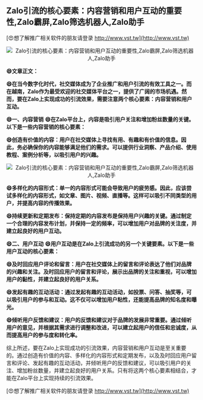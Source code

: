 ## **Zalo引流的核心要素：内容营销和用户互动的重要性,Zalo霸屏,Zalo筛选机器人,Zalo助手**

[😍想了解推广相关软件的朋友请登录 http://www.vst.tw](http://www.vst.tw)

 <center><img src="https://vst.tw/MP4/tuiguang/png/0.png" alt="Zalo引流的核心要素：内容营销和用户互动的重要性,Zalo霸屏,Zalo筛选机器人,Zalo助手"></center>

**😄文章正文：**

**😄在当今数字化时代，社交媒体成为了企业推广和用户引流的有效工具之一。而在越南，Zalo作为最受欢迎的社交媒体平台之一，提供了广阔的市场机遇。然而，要在Zalo上实现成功的引流效果，需要注意两个核心要素：内容营销和用户互动。**

**😄一、内容营销**
**😄在Zalo平台上，内容是吸引用户关注和增加粉丝数量的关键。以下是一些内容营销的核心要素：**

**😄创造有价值的内容：用户在社交媒体上寻找有用、有趣和有价值的信息。因此，务必确保你的内容能够满足他们的需求。可以提供行业洞察、产品介绍、使用教程、案例分析等，以吸引用户的兴趣。**

 <center><img src="https://vst.tw/MP4/tuiguang/png/3.png" alt="Zalo引流的核心要素：内容营销和用户互动的重要性,Zalo霸屏,Zalo筛选机器人,Zalo助手"></center>

**😄多样化的内容形式：单一的内容形式可能会导致用户的疲劳感。因此，应该尝试多样化的内容形式，如文章、图片、视频、直播等。这样可以吸引不同类型的用户，并提高内容的传播效果。**

**😄持续更新和定期发布：保持定期的内容发布是保持用户兴趣的关键。通过制定一个合理的内容发布计划，并保持一定的频率，可以增加用户对品牌的关注度，并建立起良好的用户互动。**

**😄二、用户互动**
**😄用户互动是在Zalo上引流成功的另一个关键要素。以下是一些用户互动的核心要素：**

**😄及时回应用户评论和留言：用户在社交媒体上的留言和评论表达了他们对品牌的兴趣和关注。及时回应用户的留言和评论，展示出品牌的关注和重视，可以增加用户的黏性，并建立起良好的用户关系。**

**😄发起有趣的互动活动：通过发起有趣的互动活动，如投票、问答、抽奖等，可以吸引用户的参与和互动。这不仅可以增加用户粘性，还能提高品牌的知名度和曝光。**

**😄倾听用户反馈和建议：用户的反馈和建议对于品牌的发展非常重要。通过倾听用户的意见，并根据其需求进行调整和改进，可以建立起用户的信任和忠诚度，从而提高用户的参与度和转化率。**

综上所述，要在Zalo上实现成功的引流效果，内容营销和用户互动是至关重要的。通过创造有价值的内容、多样化的内容形式和定期发布，以及及时回应用户留言和评论、发起有趣的互动活动，并倾听用户的反馈和建议，可以吸引用户的关注、增加粉丝数量，并建立起良好的用户关系。只有将这两个核心要素相结合，才能在Zalo平台上实现持续的引流效果。

[😍想了解推广相关软件的朋友请登录 http://www.vst.tw](http://www.vst.tw)



